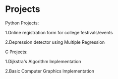 # Projects
Python Projects:


1.Online registration form for college festivals/events


2.Depression detector using Multiple Regression

C Projects:


1.Dijkstra's Algorithm Implementation


2.Basic Computer Graphics Implementation
